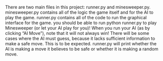 There are two main files in this project: runner.py and minesweeper.py. 
minesweeper.py contains all of the logic the game itself and for the AI to play the game. 
runner.py contains all of the code to run the graphical interface for the game.
you should be able to run python runner.py to play Minesweeper (or let your AI play for you)!
When you run your AI (as by clicking “AI Move”), note that it will not always win! There will be some cases where the AI must guess, because it lacks sufficient information to make a safe move. This is to be expected. runner.py will print whether the AI is making a move it believes to be safe or whether it is making a random move.
